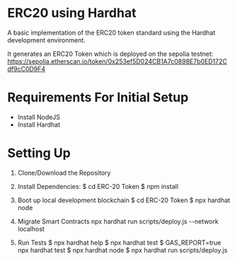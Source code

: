 # ERC20 using Hardhat
A basic implementation of the ERC20 token standard using the Hardhat development environment.

It generates an ERC20 Token which is deployed on the sepolia testnet: https://sepolia.etherscan.io/token/0x253ef5D024CB1A7c0898E7b0ED172Cdf9cC0D9F4

# Requirements For Initial Setup
- Install NodeJS
- Install Hardhat

# Setting Up
1. Clone/Download the Repository
2. Install Dependencies:
$ cd ERC-20 Token
$ npm install
3. Boot up local development blockchain
$ cd ERC-20 Token
$ npx hardhat node
4. Migrate Smart Contracts
npx hardhat run scripts/deploy.js --network localhost

6. Run Tests
$ npx hardhat help
$ npx hardhat test
$ GAS_REPORT=true npx hardhat test
$ npx hardhat node
$ npx hardhat run scripts/deploy.js